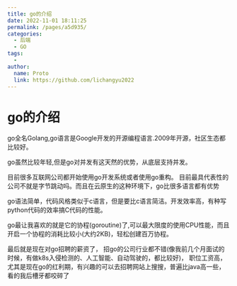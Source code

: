 ```yaml
---
title: go的介绍
date: 2022-11-01 18:11:25
permalink: /pages/a5d935/
categories:
  - 后端
  - GO
tags:
  - 
author: 
  name: Proto
  link: https://github.com/lichangyu2022
---
```


# go的介绍

go全名Golang,go语言是Google开发的开源编程语言.2009年开源，社区生态都比较好。

go虽然比较年轻,但是go对并发有这天然的优势，从底层支持并发。

目前很多互联网公司都开始使用go开发系统或者使用go重构。
目前最具代表性的公司不就是字节跳动吗。而且在云原生的这种环境下，go比很多语言都有优势

go语法简单，代码风格类似于c语言，但是要比c语言简洁。开发效率高，有种写python代码的效率搞C代码的性能。

go最让我喜欢的就是它的协程(goroutine)了,可以最大限度的使用CPU性能，而且开启一个协程的消耗比较小(大约2KB)，轻松创建百万协程。

最后就是现在对go招聘的薪资了，
招go的公司行业都不错(像我前几个月面试的时候，有做k8s入侵检测的、人工智能、自动驾驶的，都比较好)，
职位工资高，尤其是现在go的红利期，有兴趣的可以去招聘网站上搜搜，普遍比java高一些，看的我后槽牙都咬碎了
